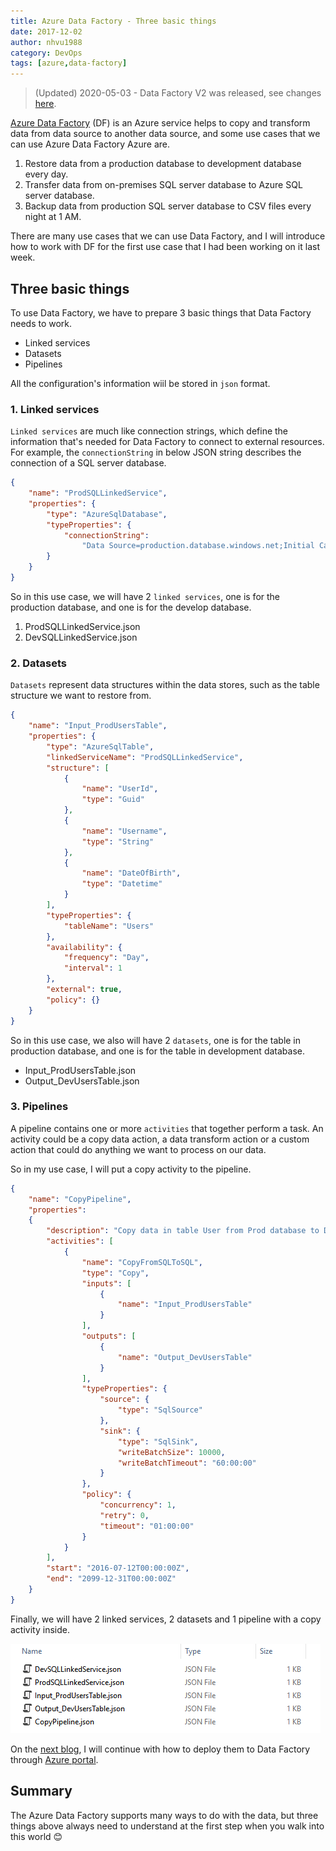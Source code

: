 ```yaml
---
title: Azure Data Factory - Three basic things
date: 2017-12-02
author: nhvu1988
category: DevOps
tags: [azure,data-factory]
---
```


> (Updated) 2020-05-03 - Data Factory V2 was released, see changes [here](https://docs.microsoft.com/en-us/azure/data-factory/compare-versions).

[Azure Data Factory](https://docs.microsoft.com/en-us/azure/data-factory/v1/data-factory-introduction) (DF) is an Azure service helps to copy and transform data from data source to another data source, and some use cases that we can use Azure Data Factory Azure are.

1. Restore data from a production database to development database every day.
2. Transfer data from on-premises SQL server database to Azure SQL server database.
3. Backup data from production SQL server database to CSV files every night at 1 AM.

There are many use cases that we can use Data Factory, and I will introduce how to work with DF for the first use case that I had been working on it last week.

## Three basic things

To use Data Factory, we have to prepare 3 basic things that Data Factory needs to work.

* Linked services
* Datasets
* Pipelines

All the configuration's information wiil be stored in `json` format.

### 1. Linked services

`Linked services` are much like connection strings, which define the information that's needed for Data Factory to connect to external resources. For example, the `connectionString` in below JSON string describes the connection of a SQL server database.

```json
{
    "name": "ProdSQLLinkedService",
    "properties": {
        "type": "AzureSqlDatabase",
        "typeProperties": {
            "connectionString":
                "Data Source=production.database.windows.net;Initial Catalog=ProdDB;Integrated Security=False;User ID=username;Password=password;"
        }
    }
}
```

So in this use case, we will have 2 `linked services`, one is for the production database, and one is for the develop database.

1. ProdSQLLinkedService.json
2. DevSQLLinkedService.json

### 2. Datasets

`Datasets` represent data structures within the data stores, such as the table structure we want to restore from.

```json
{
    "name": "Input_ProdUsersTable",
    "properties": {
        "type": "AzureSqlTable",
        "linkedServiceName": "ProdSQLLinkedService",
        "structure": [
            {
                "name": "UserId",
                "type": "Guid"
            },
            {
                "name": "Username",
                "type": "String"
            },
            {
                "name": "DateOfBirth",
                "type": "Datetime"
            }
        ],
        "typeProperties": {
            "tableName": "Users"
        },
        "availability": {
            "frequency": "Day",
            "interval": 1
        },
        "external": true,
        "policy": {}
    }
}
```

So in this use case, we also will have 2 `datasets`, one is for the table in production database, and one is for the table in development database.

* Input_ProdUsersTable.json
* Output_DevUsersTable.json

### 3. Pipelines

A pipeline contains one or more `activities` that together perform a task. An activity could be a copy data action, a data transform action or a custom action that could do anything we want to process on our data.

So in my use case, I will put a copy activity to the pipeline.

```json
{
    "name": "CopyPipeline",
    "properties":
    {
        "description": "Copy data in table User from Prod database to Dev database for checking",
        "activities": [
            {
                "name": "CopyFromSQLToSQL",
                "type": "Copy",
                "inputs": [
                    {
                        "name": "Input_ProdUsersTable"
                    }
                ],
                "outputs": [
                    {
                        "name": "Output_DevUsersTable"
                    }
                ],
                "typeProperties": {
                    "source": {
                        "type": "SqlSource"
                    },
                    "sink": {
                        "type": "SqlSink",
                        "writeBatchSize": 10000,
                        "writeBatchTimeout": "60:00:00"
                    }
                },
                "policy": {
                    "concurrency": 1,
                    "retry": 0,
                    "timeout": "01:00:00"
                }
            }
        ],
        "start": "2016-07-12T00:00:00Z",
        "end": "2099-12-31T00:00:00Z"
    }
}
```

Finally, we will have 2 linked services, 2 datasets and 1 pipeline with a copy activity inside.

![Data Factory - Three basic things](/assets/img/posts/20171202-datafactory-3-basic-things.png)

On the [next blog](/posts/datafactory-how-to-deploy-on-azure-portal/), I will continue with how to deploy them to Data Factory through [Azure portal](https://portal.azure.com).

## Summary

The Azure Data Factory supports many ways to do with the data, but three things above always need to understand at the first step when you walk into this world 😊
